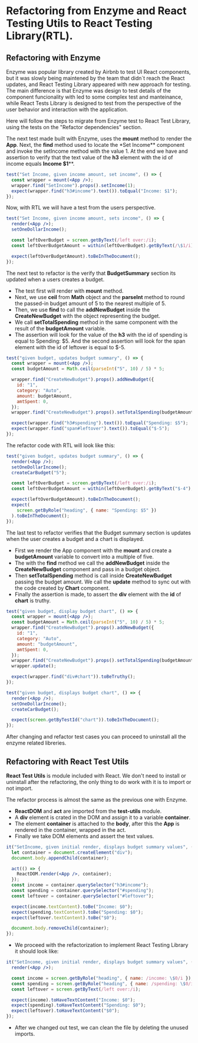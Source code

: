 # Refactoring from Enzyme and React Testing Utils to React Testing Library(RTL).

## Refactoring with Enzyme

Enzyme was popular library created by Airbnb to test UI React components, but it was slowly being maintened by the team that didn´t reach the React updates, and React Testing Library appeared with new approach for testing. The main difference is that Enzyme was design to test details of the component funcionality with led to some complex test and manteinance, while React Tests Library is designed to test from the perspective of the user behavior and interaction with the application.

Here will follow the steps to migrate from Enzyme test to React Test Library, using the tests on the "Refactor dependencies" section.

The next test made built with Enzyme, uses the **mount** method to render the **App**. Next, the **find** method used to locate the \*Set Income** component and invoke the setIncome method with the value 1. At the end we have and assertion to verify that the text value of the **h3** element with the id of income equals **Income $1**\*\*.

```jsx
test("Set Income, given income amount, set income", () => {
  const wrapper = mount(<App />);
  wrapper.find("SetIncome").props().setIncome(1);
  expect(wrapper.find("h3#income").text()).toEqual("Income: $1");
});
```

Now, with RTL we will have a test from the users perspective.

```jsx
test("Set Income, given income amount, sets income", () => {
  render(<App />);
  setOneDollarIncome();

  const leftOverBudget = screen.getByText(/left over:/i);
  const leftOverBudgetAmount = within(leftOverBudget).getByText(/\$1/i);

  expect(leftOverBudgetAmount).toBeInTheDocument();
});
```

The next test to refactor is the verify that **BudgetSummary** section its updated when a users creates a budget.

- The test first will render with **mount** method.
- Next, we use **ceil** from **Math** object and the **parseInt** method to round the passed-in budget amount of 5 to the nearest multiple of 5.
- Then, we use **find** to call the **addNewBudget** inside the **CreateNewBudget** with the object representing the budget.
- We call **setTotalSpending** method in the same component with the result of the **budgetAmount** variable.
- The assertion will look for the value of the **h3** with the id of spending is equal to Spending: $5. And the second assertion will look for the span element with the id of leftover is equal to $-5.

```jsx
test("given budget, updates budget summary", () => {
  const wrapper = mount(<App />);
  const budgetAmount = Math.ceil(parseInt("5", 10) / 5) * 5;

  wrapper.find("CreateNewBudget").props().addNewBudget({
    id: "1",
    category: "Auto",
    amount: budgetAmount,
    amtSpent: 0,
  });
  wrapper.find("CreateNewBudget").props().setTotalSpending(budgetAmount);

  expect(wrapper.find("h3#spending").text()).toEqual("Spending: $5");
  expect(wrapper.find("span#leftover").text()).toEqual("$-5");
});
```

The refactor code with RTL will look like this:

```jsx
test("given budget, updates budget summary", () => {
  render(<App />);
  setOneDollarIncome();
  createCarBudget("5");

  const leftOverBudget = screen.getByText(/left over:/i);
  const leftOverBudgetAmount = within(leftOverBudget).getByText("$-4");

  expect(leftOverBudgetAmount).toBeInTheDocument();
  expect(
    screen.getByRole("heading", { name: "Spending: $5" })
  ).toBeInTheDocument();
});
```

The last test to refactor verifies that the Budget summary section is updates when the user creates a budget and a chart is displayed.

- First we render the App component with the **mount** and create a **budgetAmount** variable to convert into a multiple of five.
- The with the **find** method we call the **addNewBudget** inside the **CreateNewBudget** component and pass in a budget object.
- Then **setTotalSpending** method is call inside **CreateNewBudget** passing the budget amount. We call the **update** method to sync out with the code created by **Chart** component.
- Finally the assertion is made, to assert the **div** element with the **id** of **chart** is truthy.

```jsx
test("given budget, display budget chart", () => {
  const wrapper = mount(<App />);
  const budgetAmount = Math.ceil(parseInt("5", 10) / 5) * 5;
  wrapper.find("CreateNewBudget").props().addNewBudget({
    id: "1",
    category: "Auto",
    amount: "budgetAmount",
    amtSpent: 0,
  });
  wrapper.find("CreateNewBudget").props().setTotalSpending(budgetAmount);
  wrapper.update();

  expect(wrapper.find("div#chart")).toBeTruthy();
});
```

```jsx
test("given budget, displays budget chart", () => {
  render(<App />);
  setOneDollarIncome();
  createCarBudget();

  expect(screen.getByTestId("chart")).toBeInTheDocument();
});
```

After changing and refactor test cases you can proceed to uninstall all the enzyme related libreries.

## Refactoring with React Test Utils

**React Test Utils** is module included with React. We don't need to install or uninstall after the refactoring, the only thing to do work with it is to import or not import.

The refactor process is almost the same as the previous one with Enzyme.

- **ReactDOM** and **act** are imported from the **test-utils** module.
- A **div** element is crated in the DOM and assign it to a variable **container**.
- The element **container** is attached to the **body**, after this the **App** is rendered in the container, wrapped in the act.
- Finally we take DOM elements and assert the text values.

```jsx
it("SetIncome, given initial render, displays budget summary values", () => {
  let container = document.createElement("div");
  document.body.appendChild(container);

  act(() => {
    ReactDOM.render(<App />, container);
  });
  const income = container.querySelector("h3#income");
  const spending = container.querySelector("#spending");
  const leftover = container.querySelector("#leftover");

  expect(income.textContent).toBe("Income: $0");
  expect(spending.textContent).toBe("Spending: $0");
  expect(leftover.textContent).toBe("$0");

  document.body.removeChild(container);
});
```

- We proceed with the refactorization to implement React Testing Library it should look like:

```jsx
it("SetIncome, given initial render, displays budget summary values", () => {
  render(<App />);

  const income = screen.getByRole("heading", { name: /income: \$0/i });
  const spending = screen.getByRole("heading", { name: /spending: \$0/i });
  const leftover = screen.getByText(/left over:/i);

  expect(income).toHaveTextContent("Income: $0");
  expect(spending).toHaveTextContent("Spending: $0");
  expect(leftover).toHaveTextContent("$0");
});
```
- After we changed out test, we can clean the file by deleting the unused imports.
